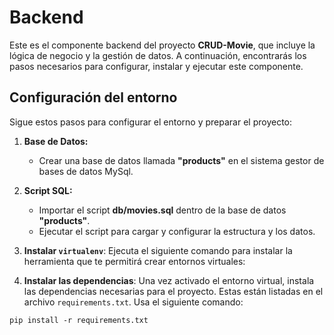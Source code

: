 # Backend

Este es el componente backend del proyecto **CRUD-Movie**, que incluye la lógica de negocio y la gestión de datos. A continuación, encontrarás los pasos necesarios para configurar, instalar y ejecutar este componente.

## Configuración del entorno

Sigue estos pasos para configurar el entorno y preparar el proyecto:

1. **Base de Datos:** 
   - Crear una base de datos llamada **"products"** en el sistema gestor de bases de datos MySql.
2. **Script SQL:** 
   - Importar el script **db/movies.sql** dentro de la base de datos **"products"**.
   - Ejecutar el script para cargar y configurar la estructura y los datos.

3. **Instalar `virtualenv`**:
   Ejecuta el siguiente comando para instalar la herramienta que te permitirá crear entornos virtuales:

4. **Instalar las dependencias**:
Una vez activado el entorno virtual, instala las dependencias necesarias para el proyecto. Estas están listadas en el archivo `requirements.txt`. Usa el siguiente comando:

```
pip install -r requirements.txt
```